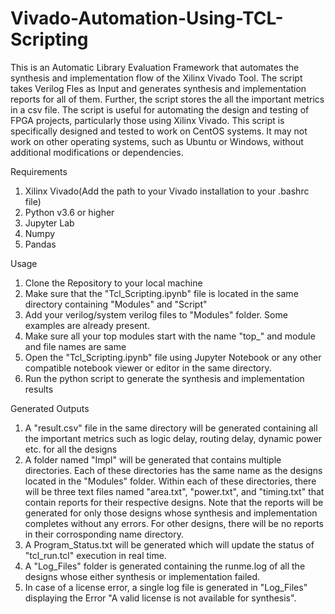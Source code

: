 # Vivado-Automation-Using-TCL-Scripting

This is an Automatic Library Evaluation Framework that automates the synthesis and implementation flow of the Xilinx Vivado Tool. The script takes Verilog Fles as Input and generates synthesis and implementation reports for all of them. Further, the script stores the all the important metrics in a csv file. The script is useful for automating the design and testing of FPGA projects, particularly those using Xilinx Vivado. This script is specifically designed and tested to work on CentOS systems. It may not work on other operating systems, such as Ubuntu or Windows, without additional modifications or dependencies.

Requirements
1) Xilinx Vivado(Add the path to your Vivado installation to your .bashrc file)
2) Python v3.6 or higher
3) Jupyter Lab
4) Numpy
5) Pandas

Usage
1) Clone the Repository to your local machine
2) Make sure that the "Tcl_Scripting.ipynb" file is located in the same directory containing "Modules" and "Script"
3) Add your verilog/system verilog files to "Modules" folder. Some examples are already present.
4) Make sure all your top modules start with the name "top_" and module and file names are same
5) Open the "Tcl_Scripting.ipynb" file using Jupyter Notebook or any other compatible notebook viewer or editor in the same directory.
6) Run the python script to generate the synthesis and implementation results

Generated Outputs
1) A "result.csv" file in the same directory will be generated containing all the important metrics such as logic delay, routing delay, dynamic power etc. for all the designs
2) A folder named "Impl" will be generated that contains multiple directories. Each of these directories has the same name as the designs located in the "Modules" folder. Within each of these directories, there will be three text files named "area.txt", "power.txt", and "timing.txt" that contain reports for their respective designs. Note that the reports will be generated for only those designs whose synthesis and implementation completes without any errors. For other designs, there will be no reports in their corrosponding name directory.
3) A Program_Status.txt will be generated which will update the status of "tcl_run.tcl" execution in real time.
4) A "Log_Files" folder is generated containing the runme.log of all the designs whose either synthesis or implementation failed.
5) In case of a license error, a single log file is generated in "Log_Files" displaying the Error "A valid license is not available for synthesis". 
